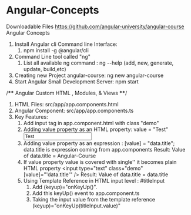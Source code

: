 # Angular-Concepts

Downloadable Files
https://github.com/angular-university/angular-course
Angular Concepts

1. Install Angular cli Command line Interface:
   1. npm install -g @angular/cli
2. Command Line tool called "ng"
   1. List all available ng command : ng --help (add, new, generate, update, build,etc)
3. Creating new Project angular-course: ng new angular-course
4. Start Angular Small Development Server: npm start

/**\*\*** Angular Custom HTML , Modules, & Views **\*\***/

1. HTML Files: src/app/app.components.html
2. Angular Component: src/app/app.components.ts
3. Key Features:
   1. Add input tag in app.component.html with class "demo"
   2. Adding value property as an HTML property: value = "Test"
      <input type="text" class="demo" value="Test"/>
   3. Adding value property as an expression : [value] = "data.title";
      data.title is expression coming from app.components
      Result: Value of data.title = Angular-Course
   4. If value property value is covered with single'' it becomes plain HTML property
      <input type="text" class="demo" [value]="'data.title'" />
      Result: Value of data.title = data.title
   5. Using Template Reference in HTML input level : #titleInput
      1. Add (keyup)="onKeyUp()".
      2. Add this keyUp() event to app.component.ts
      3. Taking the input value from the template reference (keyup)="onKeyUp(titleInput.value)"
